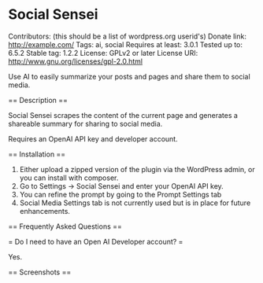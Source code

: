 # Social Sensei
Contributors: (this should be a list of wordpress.org userid's)
Donate link: http://example.com/
Tags: ai, social
Requires at least: 3.0.1
Tested up to: 6.5.2
Stable tag: 1.2.2
License: GPLv2 or later
License URI: http://www.gnu.org/licenses/gpl-2.0.html

Use AI to easily summarize your posts and pages and share them to social media.

== Description ==

Social Sensei scrapes the content of the current page and generates a shareable summary for sharing to social media.

Requires an OpenAI API key and developer account.

== Installation ==

1. Either upload a zipped version of the plugin via the WordPress admin, or you can install with composer. 
1. Go to Settings -> Social Sensei and enter your OpenAI API key.
1. You can refine the prompt by going to the Prompt Settings tab 
1. Social Media Settings tab is not currently used but is in place for future enhancements.

== Frequently Asked Questions ==

= Do I need to have an Open AI Developer account? =

Yes.

== Screenshots ==

<!-- 1. This screen shot description corresponds to screenshot-1.(png|jpg|jpeg|gif). Note that the screenshot is taken from
the /assets directory or the directory that contains the stable readme.txt (tags or trunk). Screenshots in the /assets
directory take precedence. For example, `/assets/screenshot-1.png` would win over `/tags/4.3/screenshot-1.png`
(or jpg, jpeg, gif).
2. This is the second screen shot -->

